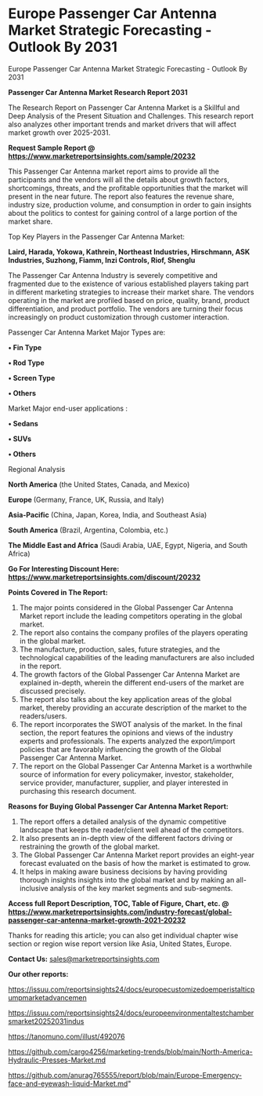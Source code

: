 # Europe Passenger Car Antenna Market Strategic Forecasting - Outlook By 2031
Europe Passenger Car Antenna Market Strategic Forecasting - Outlook By 2031

<strong>Passenger Car Antenna Market Research Report 2031</strong>

The Research Report on Passenger Car Antenna Market is a Skillful and Deep Analysis of the Present Situation and Challenges. This research report also analyzes other important trends and market drivers that will affect market growth over 2025-2031.

<strong>Request Sample Report @ <a href=https://www.marketreportsinsights.com/sample/20232>https://www.marketreportsinsights.com/sample/20232</a></strong>

This Passenger Car Antenna market report aims to provide all the participants and the vendors will all the details about growth factors, shortcomings, threats, and the profitable opportunities that the market will present in the near future. The report also features the revenue share, industry size, production volume, and consumption in order to gain insights about the politics to contest for gaining control of a large portion of the market share.

Top Key Players in the Passenger Car Antenna Market:

<strong>Laird, Harada, Yokowa, Kathrein, Northeast Industries, Hirschmann, ASK Industries, Suzhong, Fiamm, Inzi Controls, Riof, Shenglu</strong>

The Passenger Car Antenna Industry is severely competitive and fragmented due to the existence of various established players taking part in different marketing strategies to increase their market share. The vendors operating in the market are profiled based on price, quality, brand, product differentiation, and product portfolio. The vendors are turning their focus increasingly on product customization through customer interaction.

Passenger Car Antenna Market Major Types are:

<strong>• Fin Type

• Rod Type

• Screen Type

• Others</strong>

Market Major end-user applications :

<strong>• Sedans

• SUVs

• Others</strong>

Regional Analysis

</u><strong><b>North America</b></strong> (the United States, Canada, and Mexico)

<strong><b>Europe </b></strong>(Germany, France, UK, Russia, and Italy)

<strong><b>Asia-Pacific</b></strong> (China, Japan, Korea, India, and Southeast Asia)

<strong><b>South America</b></strong> (Brazil, Argentina, Colombia, etc.)

<strong><b>The Middle East and Africa</b></strong> (Saudi Arabia, UAE, Egypt, Nigeria, and South Africa)

<strong>Go For Interesting Discount Here: <a href=https://www.marketreportsinsights.com/discount/20232>https://www.marketreportsinsights.com/discount/20232</a></strong>

<strong>Points Covered in The Report:</strong>
<ol>
  <li>The major points considered in the Global Passenger Car Antenna Market report include the leading competitors operating in the global market.</li>
  <li>The report also contains the company profiles of the players operating in the global market.</li>
  <li>The manufacture, production, sales, future strategies, and the technological capabilities of the leading manufacturers are also included in the report.</li>
  <li>The growth factors of the Global Passenger Car Antenna Market are explained in-depth, wherein the different end-users of the market are discussed precisely.</li>
  <li>The report also talks about the key application areas of the global market, thereby providing an accurate description of the market to the readers/users.</li>
  <li>The report incorporates the SWOT analysis of the market. In the final section, the report features the opinions and views of the industry experts and professionals. The experts analyzed the export/import policies that are favorably influencing the growth of the Global Passenger Car Antenna Market.</li>
  <li>The report on the Global Passenger Car Antenna Market is a worthwhile source of information for every policymaker, investor, stakeholder, service provider, manufacturer, supplier, and player interested in purchasing this research document.</li>
</ol>
<strong>Reasons for Buying Global Passenger Car Antenna Market Report:</strong>

<ol>
  <li>The report offers a detailed analysis of the dynamic competitive landscape that keeps the reader/client well ahead of the competitors.</li>
  <li>It also presents an in-depth view of the different factors driving or restraining the growth of the global market.</li>
  <li>The Global Passenger Car Antenna Market report provides an eight-year forecast evaluated on the basis of how the market is estimated to grow.</li>
  <li>It helps in making aware business decisions by having providing thorough insights insights into the global market and by making an all-inclusive analysis of the key market segments and sub-segments.</li>
</ol>
<strong>Access full Report Description, TOC, Table of Figure, Chart, etc. @ <a href=https://www.marketreportsinsights.com/industry-forecast/global-passenger-car-antenna-market-growth-2021-20232>https://www.marketreportsinsights.com/industry-forecast/global-passenger-car-antenna-market-growth-2021-20232</a></strong>


Thanks for reading this article; you can also get individual chapter wise section or region wise report version like Asia, United States, Europe.

<strong>Contact Us:</strong>
sales@marketreportsinsights.com

<strong>Our other reports:</strong>

<a href=https://issuu.com/reportsinsights24/docs/europecustomizedoemperistalticpumpmarketadvancemen>https://issuu.com/reportsinsights24/docs/europecustomizedoemperistalticpumpmarketadvancemen</a>

<a href=https://issuu.com/reportsinsights24/docs/europeenvironmentaltestchambersmarket20252031indus>https://issuu.com/reportsinsights24/docs/europeenvironmentaltestchambersmarket20252031indus</a>

<a href=https://tanomuno.com/illust/492076>https://tanomuno.com/illust/492076</a>

<a href=https://github.com/cargo4256/marketing-trends/blob/main/North-America-Hydraulic-Presses-Market.md>https://github.com/cargo4256/marketing-trends/blob/main/North-America-Hydraulic-Presses-Market.md</a>

<a href=https://github.com/anurag765555/report/blob/main/Europe-Emergency-face-and-eyewash-liquid-Market.md>https://github.com/anurag765555/report/blob/main/Europe-Emergency-face-and-eyewash-liquid-Market.md</a>"

